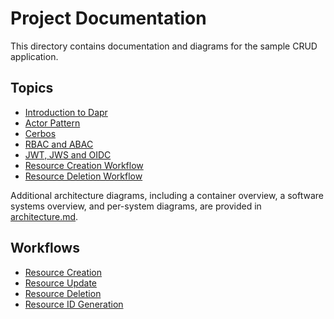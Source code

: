 # Project Documentation

This directory contains documentation and diagrams for the sample CRUD application.

## Topics
- [Introduction to Dapr](topics/dapr_intro.md)
- [Actor Pattern](topics/actor_pattern.md)
- [Cerbos](topics/cerbos_intro.md)
- [RBAC and ABAC](topics/rbac_abac.md)
- [JWT, JWS and OIDC](topics/jwt_oidc.md)
- [Resource Creation Workflow](resource_creation.md)
- [Resource Deletion Workflow](resource_deletion.md)

Additional architecture diagrams, including a container overview, a software systems overview, and per-system diagrams, are provided in [architecture.md](architecture.md).

## Workflows
- [Resource Creation](resource_creation.md)
- [Resource Update](resource_update.md)
- [Resource Deletion](resource_deletion.md)
- [Resource ID Generation](resource_id.md)
